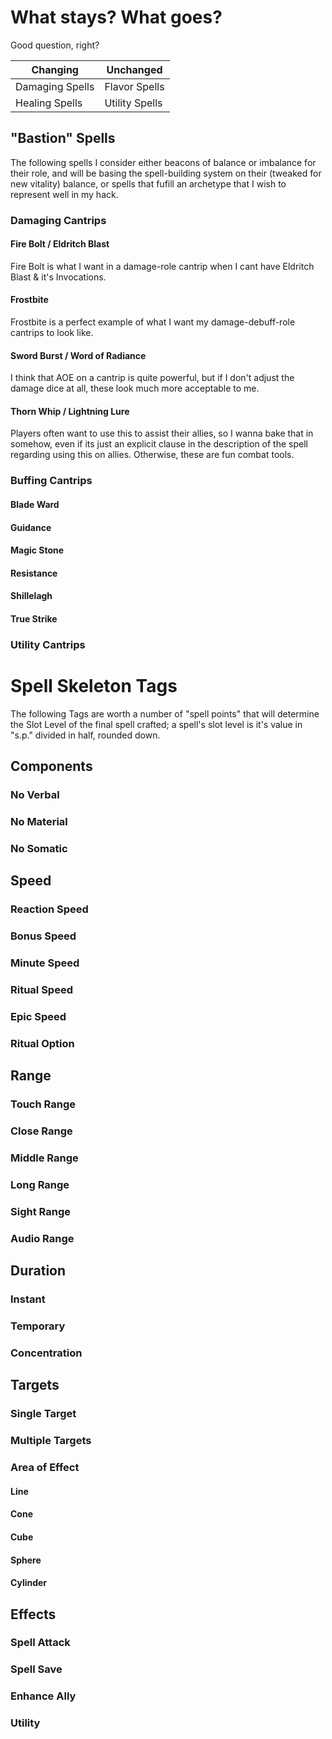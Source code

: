 # What stays? What goes?
Good question, right?

Changing | Unchanged
--- | ---
Damaging Spells | Flavor Spells
Healing Spells | Utility Spells

## "Bastion" Spells
The following spells I consider either beacons of balance or imbalance for their role, and will be basing the spell-building system on their (tweaked for new vitality) balance, or spells that fufill an archetype that I wish to represent well in my hack.

### Damaging Cantrips
#### Fire Bolt / Eldritch Blast
Fire Bolt is what I want in a damage-role cantrip when I cant have Eldritch Blast & it's Invocations.

#### Frostbite
Frostbite is a perfect example of what I want my damage-debuff-role cantrips to look like.

#### Sword Burst / Word of Radiance
I think that AOE on a cantrip is quite powerful, but if I don't adjust the damage dice at all, these look much more acceptable to me.

#### Thorn Whip / Lightning Lure
Players often want to use this to assist their allies, so I wanna bake that in somehow, even if its just an explicit clause in the description of the spell regarding using this on allies. Otherwise, these are fun combat tools.

### Buffing Cantrips
#### Blade Ward
#### Guidance
#### Magic Stone
#### Resistance
#### Shillelagh
#### True Strike

### Utility Cantrips


# Spell Skeleton Tags
The following Tags are worth a number of "spell points" that will determine the Slot Level of the final spell crafted; a spell's slot level is it's value in "s.p." divided in half, rounded down. 

## Components
### No Verbal
### No Material
### No Somatic
## Speed
### Reaction Speed
### Bonus Speed
### Minute Speed
### Ritual Speed
### Epic Speed
### Ritual Option
## Range
### Touch Range
### Close Range
### Middle Range
### Long Range
### Sight Range
### Audio Range
## Duration
### Instant
### Temporary
### Concentration
## Targets
### Single Target
### Multiple Targets
### Area of Effect
#### Line
#### Cone
#### Cube
#### Sphere
#### Cylinder
## Effects
### Spell Attack
### Spell Save
### Enhance Ally
### Utility